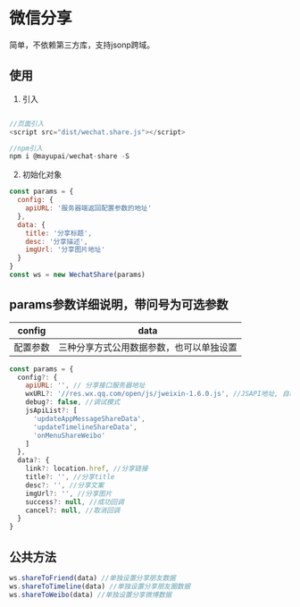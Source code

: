 # 微信分享
简单，不依赖第三方库，支持jsonp跨域。

## 使用
1. 引入
``` javascript

//页面引入
<script src="dist/wechat.share.js"></script>

//npm引入
npm i @mayupai/wechat-share -S

```
2. 初始化对象 
``` javascript
const params = {
  config: {
    apiURL: '服务器端返回配置参数的地址'
  },
  data: {
    title: '分享标题',
    desc: '分享描述',
    imgUrl: '分享图片地址'
  }
}
const ws = new WechatShare(params)
```

## params参数详细说明，带问号为可选参数

| config  | data |
| ------------- | ------------- |
| 配置参数 | 三种分享方式公用数据参数，也可以单独设置  |


``` javascript
const params = {
  config?: {
    apiURL: '', // 分享接口服务器地址
    wxURL?: '//res.wx.qq.com/open/js/jweixin-1.6.0.js', //JSAPI地址, 自动在当前页面引入
    debug?: false, //调试模式
    jsApiList?: [
      'updateAppMessageShareData',
      'updateTimelineShareData',
      'onMenuShareWeibo'
    ]
  },
  data?: {
    link?: location.href, //分享链接
    title?: '', //分享title
    desc?: '', //分享文案
    imgUrl?: '', //分享图片
    success?: null, //成功回调
    cancel?: null, //取消回调
  }
}
```
## 公共方法
``` javascript
ws.shareToFriend(data) //单独设置分享朋友数据
ws.shareToTimeline(data) //单独设置分享朋友圈数据
ws.shareToWeibo(data) //单独设置分享微博数据
```
